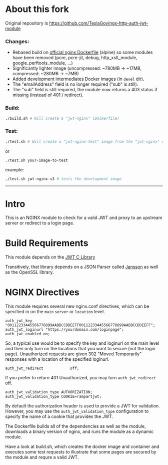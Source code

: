 # About this fork

Original repository is https://github.com/TeslaGov/ngx-http-auth-jwt-module

### Changes: 
 - Rebased build on [official nginx Dockerfile](https://github.com/nginxinc/docker-nginx) (alpine) so some modules have been 
 removed (pcre, pcre-jit, debug, http_xslt_module, google_perftools_module, ...)
 - Significantly lighter image (uncompressed: ~780MB -> ~17MB, compressed: ~280MB -> ~7MB)
 - Added development intermediates Docker images (in `devel` dir).
 - The "emailAddress" field is no longer required ("sub" is still).
 - The "sub" field is still required, the module now returns a 403 status if missing (instead of 401 / redirect).
 
### Build:
```bash
./build.sh # Will create a "jwt-nginx" (Dockerfile)
```
 
### Test:
```bash
./test.sh # Will create a "jwt-nginx-test" image from the "jwt-nginx" one (Dockerfile.test)
```
or
```bash
./test.sh your-image-to-test
```
example: 
```bash
./test.sh jwt-nginx-s3 # tests the development image
```

<hr>

# Intro
This is an NGINX module to check for a valid JWT and proxy to an upstream server or redirect to a login page.

# Build Requirements
This module depends on the [JWT C Library](https://github.com/benmcollins/libjwt)

Transitively, that library depends on a JSON Parser called [Jansson](https://github.com/akheron/jansson) as well as the OpenSSL library.

# NGINX Directives
This module requires several new nginx.conf directives, which can be specified in on the `main` `server` or `location` level.

```
auth_jwt_key "00112233445566778899AABBCCDDEEFF00112233445566778899AABBCCDDEEFF";
auth_jwt_loginurl "https://yourdomain.com/loginpage";
auth_jwt_enabled on;
```

So, a typical use would be to specify the key and loginurl on the main level and then only turn on the locations that you want to secure (not the login page).  Unauthorized requests are given 302 "Moved Temporarily" responses with a location of the specified loginurl.

```
auth_jwt_redirect            off;
```
If you prefer to return 401 Unauthorized, you may turn `auth_jwt_redirect` off.

```
auth_jwt_validation_type AUTHORIZATION;
auth_jwt_validation_type COOKIE=rampartjwt;
```
By default the authorization header is used to provide a JWT for validation.  However, you may use the `auth_jwt_validation_type` configuration to specify the name of a cookie that provides the JWT.

The Dockerfile builds all of the dependencies as well as the module, downloads a binary version of nginx, and runs the module as a dynamic module.

Have a look at build.sh, which creates the docker image and container and executes some test requests to illustrate that some pages are secured by the module and requre a valid JWT.
